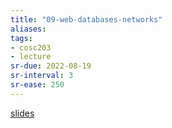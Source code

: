```yaml
---
title: "09-web-databases-networks"
aliases: 
tags: 
- cosc203
- lecture
sr-due: 2022-08-19
sr-interval: 3
sr-ease: 250
---
```


[slides](https://blackboard.otago.ac.nz/bbcswebdav/pid-2970235-dt-content-rid-19019218_1/courses/COSC203_S2DNI_2022/COSC203_lecture9.pdf)

